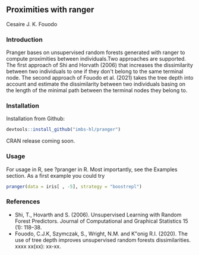 ## Proximities with ranger
Cesaire J. K. Fouodo

### Introduction
Pranger bases on unsupervised random forests generated with ranger to compute proximities between individuals.Two approaches are supported. The first approach of Shi and Horvath (2006) that increases the dissimilarity between two individuals to one if they don't belong to the same terminal node. The second approach of Fouodo et al. (2021) takes the tree depth into account and estimate the dissimilarity between two individuals basing on the length of the minimal path between the terminal nodes they belong to.

### Installation
Installation from Github:
```R
devtools::install_github("imbs-hl/pranger")
```

CRAN release coming soon.

### Usage
For usage in R, see ?pranger in R. Most importantly, see the Examples section. As a first example you could try 

```R  
pranger(data = iris[ , -5], strategy = "boostrepl")
```

### References
* Shi, T., Hovarth and S. (2006). Unsupervised Learning with Random Forest Predictors. Journal of Computational and Graphical Statistics 15 (1): 118–38.
* Fouodo, C.J.K, Szymczak, S., Wright, N.M. and K\"onig R.I. (2020). The use of tree depth improves unsupervised random forests dissimilarities. xxxx xx(xx): xx-xx.
